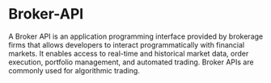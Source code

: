 # Broker-API
A Broker API is an application programming interface provided by brokerage firms that allows developers to interact programmatically with financial markets. It enables access to real-time and historical market data, order execution, portfolio management, and automated trading. Broker APIs are commonly used for algorithmic trading.
